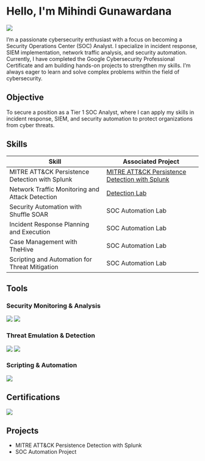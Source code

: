 # Hello, I'm Mihindi Gunawardana
<a href="www.linkedin.com/in/mihindi-gunawardana-44a0a432b"><img src="https://img.shields.io/badge/-LinkedIn-0072b1?&style=for-the-badge&logo=linkedin&logoColor=white" /></a>

I’m a passionate cybersecurity enthusiast with a focus on becoming a Security Operations Center (SOC) Analyst. I specialize in incident response, SIEM implementation, network traffic analysis, and security automation. Currently, I have completed the Google Cybersecurity Professional Certificate and am building hands-on projects to strengthen my skills. I’m always eager to learn and solve complex problems within the field of cybersecurity.

## Objective
To secure a position as a Tier 1 SOC Analyst, where I can apply my skills in incident response, SIEM, and security automation to protect organizations from cyber threats.

## Skills

| Skill                                         | Associated Project         |
|-----------------------------------------------|----------------------------|
| MITRE ATT&CK Persistence Detection with Splunk          | <a href="[https://google.com](https://github.com/Mihindig/MITRE-ATT-CK-Persistence-Detection-with-Splunk-)">MITRE ATT&CK Persistence Detection with Splunk</a>|
| Network Traffic Monitoring and Attack Detection | <a href="https://google.com">Detection Lab</a>|
| Security Automation with Shuffle SOAR         | SOC Automation Lab|
| Incident Response Planning and Execution      | SOC Automation Lab|
| Case Management with TheHive                  | SOC Automation Lab|
| Scripting and Automation for Threat Mitigation | SOC Automation Lab|

## Tools
### Security Monitoring & Analysis
<div> 
  <img src="https://img.shields.io/badge/-Splunk-000000?&style=for-the-badge&logo=Splunk&logoColor=white" /> 
    
  <img src="https://img.shields.io/badge/-Sysmon-0078D4?&style=for-the-badge&logo=Windows&logoColor=white" /> 
</div>

### Threat Emulation & Detection
<div> 
  <img src="https://img.shields.io/badge/-Atomic_Red_Team-F05A28?&style=for-the-badge&logo=Github&logoColor=white" /> 
  
  <img src="https://img.shields.io/badge/-MITRE_ATT&CK-005571?&style=for-the-badge&logo=MITRE&logoColor=white" /> 
</div>

### Scripting & Automation
<div> 
  <img src="https://img.shields.io/badge/-PowerShell-5391FE?&style=for-the-badge&logo=PowerShell&logoColor=white" /> 
</div>

## Certifications
<div> 
  <img src="https://img.shields.io/badge/-Google_Cybersecurity_Professional_Certificate-4285F4?&style=for-the-badge&logo=Google&logoColor=white" /> 
</div>

## Projects
- MITRE ATT&CK Persistence Detection with Splunk 
- SOC Automation Project
